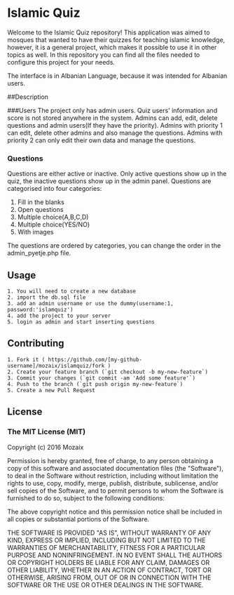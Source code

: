 # Islamic Quiz

Welcome to the Islamic Quiz repository! This application was aimed to mosques that wanted to have their quizzes for teaching islamic knowledge, however, it is a general project, which makes it possible to use it in other topics as well. In this repository you can find all the files needed to configure this project for your needs.

The interface is in Albanian Language, because it was intended for Albanian users.

##Description

###Users
The project only has admin users. Quiz users' information and score is not stored anywhere in the system.
Admins can add, edit, delete questions and admin users(If they have the priority).
Admins with priority 1 can edit, delete other admins and also manage the questions.
Admins with priority 2 can only edit their own data and manage the questions.

### Questions
Questions are either active or inactive. Only active questions show up in the quiz, the inactive questions show up in the admin panel.
Questions are categorised into four categories:
1. Fill in the blanks
2. Open questions
3. Multiple choice(A,B,C,D)
4. Multiple choice(YES/NO)
5. With images

The questions are ordered by categories, you can change the order in the admin_pyetje.php file.

## Usage

	1. You will need to create a new database
	2. import the db.sql file
	3. add an admin username or use the dummy(username:1, password:'islamquiz')
	4. add the project to your server
	5. login as admin and start inserting questions

## Contributing

	1. Fork it ( https://github.com/[my-github-username]/mozaix/islamquiz/fork )
	2. Create your feature branch (`git checkout -b my-new-feature`)
	3. Commit your changes (`git commit -am 'Add some feature'`)
	4. Push to the branch (`git push origin my-new-feature`)
	5. Create a new Pull Request

## License

### The MIT License (MIT)
Copyright (c) 2016 Mozaix

Permission is hereby granted, free of charge, to any person obtaining a copy of this software and associated documentation files (the "Software"), to deal in the Software without restriction, including without limitation the rights to use, copy, modify, merge, publish, distribute, sublicense, and/or sell copies of the Software, and to permit persons to whom the Software is furnished to do so, subject to the following conditions:

The above copyright notice and this permission notice shall be included in all copies or substantial portions of the Software.

THE SOFTWARE IS PROVIDED "AS IS", WITHOUT WARRANTY OF ANY KIND, EXPRESS OR IMPLIED, INCLUDING BUT NOT LIMITED TO THE WARRANTIES OF MERCHANTABILITY, FITNESS FOR A PARTICULAR PURPOSE AND NONINFRINGEMENT. IN NO EVENT SHALL THE AUTHORS OR COPYRIGHT HOLDERS BE LIABLE FOR ANY CLAIM, DAMAGES OR OTHER LIABILITY, WHETHER IN AN ACTION OF CONTRACT, TORT OR OTHERWISE, ARISING FROM, OUT OF OR IN CONNECTION WITH THE SOFTWARE OR THE USE OR OTHER DEALINGS IN THE SOFTWARE.